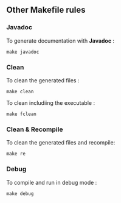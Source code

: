 ## Other Makefile rules

### Javadoc
To generate documentation with **Javadoc** :
```
make javadoc
```

### Clean
To clean the generated files :
```
make clean
```

To clean includiing the executable :
```
make fclean
```

### Clean & Recompile

To clean the generated files and recompile:
```
make re
```

### Debug

To compile and run in debug mode :

```
make debug
```


